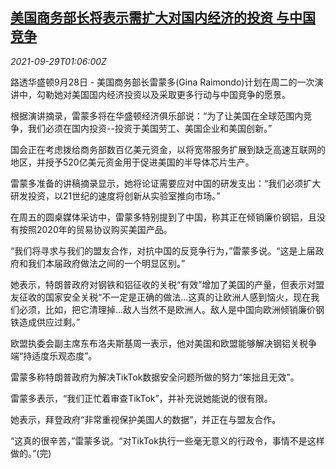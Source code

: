 <!--1632879063000-->
[美国商务部长将表示需扩大对国内经济的投资 与中国竞争](https://cn.reuters.com/article/usa-commerce-secretary-china-competition-idCNKBS2GP02D)
------

<div><i>2021-09-29T01:06:00Z</i></div><p>路透华盛顿9月28日 - 美国商务部长雷蒙多(Gina Raimondo)计划在周二的一次演讲中，勾勒她对美国国内经济投资以及采取更多行动与中国竞争的愿景。</p><p>根据演讲摘录，雷蒙多将在华盛顿经济俱乐部说：“为了让美国在全球范围内竞争，我们必须在国内投资--投资于美国劳工、美国企业和美国创新。”</p><p>国会正在考虑拨给商务部数百亿美元资金，以将宽带服务扩展到缺乏高速互联网的地区，并授予520亿美元资金用于促进美国的半导体芯片生产。</p><p>雷蒙多准备的讲稿摘录显示，她将论证需要应对中国的研发支出：“我们必须扩大研发投资，以21世纪的速度将创新从实验室推向市场。”</p><p>在周五的圆桌媒体采访中，雷蒙多特别提到了中国，称其正在倾销廉价钢铝，且没有按照2020年的贸易协议购买美国产品。</p><p>“我们将寻求与我们的盟友合作，对抗中国的反竞争行为，”雷蒙多说。“这是上届政府和我们本届政府做法之间的一个明显区别。”</p><p>她表示，特朗普政府对钢铁和铝征收的关税“有效”增加了美国的产量，但表示对盟友征收的国家安全关税“不一定是正确的做法...这真的让欧洲人感到恼火，现在我们必须，比如，把它清理掉...敌人当然不是欧洲人。敌人是中国向欧洲倾销廉价钢铁造成供应过剩。”</p><p>欧盟执委会副主席东布洛夫斯基周一表示，他对美国和欧盟能够解决钢铝关税争端“持适度乐观态度”。</p><p>雷蒙多称特朗普政府为解决TikTok数据安全问题所做的努力“笨拙且无效”。</p><p>雷蒙多表示，“我们正忙着审查TikTok”，并补充说她能说的很有限。</p><p>她表示，拜登政府“非常重视保护美国人的数据”，并正在与盟友合作。</p><p>“这真的很辛苦，”雷蒙多说。“对TikTok执行一些毫无意义的行政令，事情不是这样做的。”(完)</p>
